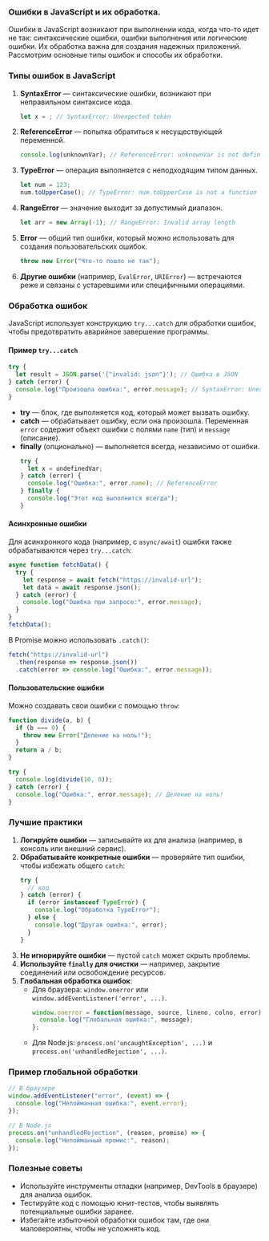 ### Ошибки в JavaScript и их обработка.

Ошибки в JavaScript возникают при выполнении кода, когда что-то идет не так: синтаксические ошибки, ошибки выполнения 
или логические ошибки. Их обработка важна для создания надежных приложений. Рассмотрим основные типы ошибок и способы 
их обработки.

### Типы ошибок в JavaScript
1. **SyntaxError** — синтаксические ошибки, возникают при неправильном синтаксисе кода.
   ```javascript
   let x = ; // SyntaxError: Unexpected token
   ```

2. **ReferenceError** — попытка обратиться к несуществующей переменной.
   ```javascript
   console.log(unknownVar); // ReferenceError: unknownVar is not defined
   ```

3. **TypeError** — операция выполняется с неподходящим типом данных.
   ```javascript
   let num = 123;
   num.toUpperCase(); // TypeError: num.toUpperCase is not a function
   ```

4. **RangeError** — значение выходит за допустимый диапазон.
   ```javascript
   let arr = new Array(-1); // RangeError: Invalid array length
   ```

5. **Error** — общий тип ошибки, который можно использовать для создания пользовательских ошибок.
   ```javascript
   throw new Error("Что-то пошло не так");
   ```

6. **Другие ошибки** (например, `EvalError`, `URIError`) — встречаются реже и связаны с устаревшими или специфичными операциями.

### Обработка ошибок
JavaScript использует конструкцию `try...catch` для обработки ошибок, чтобы предотвратить аварийное завершение программы.

#### Пример `try...catch`
```javascript
try {
  let result = JSON.parse('{"invalid: json"}'); // Ошибка в JSON
} catch (error) {
  console.log("Произошла ошибка:", error.message); // SyntaxError: Unexpected token : in JSON
}
```

- **try** — блок, где выполняется код, который может вызвать ошибку.
- **catch** — обрабатывает ошибку, если она произошла. Переменная `error` содержит объект ошибки с полями `name` (тип) и `message` (описание).
- **finally** (опционально) — выполняется всегда, независимо от ошибки.
  ```javascript
  try {
    let x = undefinedVar;
  } catch (error) {
    console.log("Ошибка:", error.name); // ReferenceError
  } finally {
    console.log("Этот код выполнится всегда");
  }
  ```

#### Асинхронные ошибки
Для асинхронного кода (например, с `async/await`) ошибки также обрабатываются через `try...catch`:
```javascript
async function fetchData() {
  try {
    let response = await fetch("https://invalid-url");
    let data = await response.json();
  } catch (error) {
    console.log("Ошибка при запросе:", error.message);
  }
}
fetchData();
```

В Promise можно использовать `.catch()`:
```javascript
fetch("https://invalid-url")
  .then(response => response.json())
  .catch(error => console.log("Ошибка:", error.message));
```

#### Пользовательские ошибки
Можно создавать свои ошибки с помощью `throw`:
```javascript
function divide(a, b) {
  if (b === 0) {
    throw new Error("Деление на ноль!");
  }
  return a / b;
}

try {
  console.log(divide(10, 0));
} catch (error) {
  console.log("Ошибка:", error.message); // Деление на ноль!
}
```

### Лучшие практики
1. **Логируйте ошибки** — записывайте их для анализа (например, в консоль или внешний сервис).
2. **Обрабатывайте конкретные ошибки** — проверяйте тип ошибки, чтобы избежать общего `catch`:
   ```javascript
   try {
     // код
   } catch (error) {
     if (error instanceof TypeError) {
       console.log("Обработка TypeError");
     } else {
       console.log("Другая ошибка:", error);
     }
   }
   ```
3. **Не игнорируйте ошибки** — пустой `catch` может скрыть проблемы.
4. **Используйте `finally` для очистки** — например, закрытие соединений или освобождение ресурсов.
5. **Глобальная обработка ошибок**:
   - Для браузера: `window.onerror` или `window.addEventListener('error', ...)`.
     ```javascript
     window.onerror = function(message, source, lineno, colno, error) {
       console.log("Глобальная ошибка:", message);
     };
     ```
   - Для Node.js: `process.on('uncaughtException', ...)` и `process.on('unhandledRejection', ...)`.

### Пример глобальной обработки
```javascript
// В браузере
window.addEventListener("error", (event) => {
  console.log("Непойманная ошибка:", event.error);
});

// В Node.js
process.on("unhandledRejection", (reason, promise) => {
  console.log("Непойманный промис:", reason);
});
```

### Полезные советы
- Используйте инструменты отладки (например, DevTools в браузере) для анализа ошибок.
- Тестируйте код с помощью юнит-тестов, чтобы выявлять потенциальные ошибки заранее.
- Избегайте избыточной обработки ошибок там, где они маловероятны, чтобы не усложнять код.
